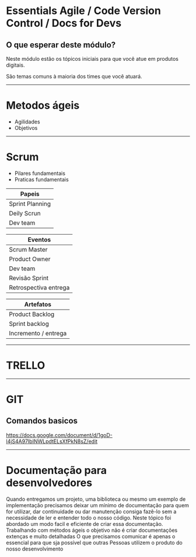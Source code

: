 # Essentials Agile / Code Version Control / Docs for Devs

## O que esperar deste módulo?
Neste módulo estão os tópicos iniciais para que você atue em produtos digitais.

São temas comuns à maioria dos times que você atuará.


***
# Metodos ágeis
* Agilidades
* Objetivos
***

# Scrum
* Pilares fundamentais
* Praticas fundamentais

| Papeis|
| ---------- |
| Sprint Planning |
|Deily Scrun|
| Dev team   |


|Eventos|
| ---------- |
| Scrum Master |
| Product Owner|
| Dev team   |
| Revisão Sprint|
| Retrospectiva entrega |

| Artefatos
| ---------- |
| Product Backlog|
|Sprint backlog |
| Incremento / entrega|
***

# TRELLO
***

# GIT
## Comandos basicos
<https://docs.google.com/document/d/1goD-l4jS4A97IbINWLpdtELsXfPkN8sZ/edit>

***

# Documentação para desenvolvedores
  Quando entregamos um projeto, uma biblioteca ou mesmo um exemplo de implementação
precisamos deixar um mínimo de documentação para quem for utilizar, dar continuidade
ou dar manutenção consiga fazê-lo sem a necessidade de ler e entender todo o nosso código.
 Neste tópico foi abordado um modo facil e eficiente de criar essa documentação.
 Trabalhando com métodos ágeis o objetivo não é criar documentações extenças e muito detalhadas
O que precisamos comunicar é apenas o essencial para que sja possível que outras Pessoas utilizem o produto do nosso desenvolvimento
